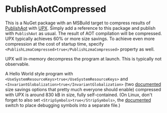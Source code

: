 # PublishAotCompressed

This is a NuGet package with an MSBuild target to compress results of [PublishAot](https://learn.microsoft.com/en-us/dotnet/core/deploying/native-aot/) with [UPX](https://upx.github.io/). Simply add a reference to this package and publish with `PublishAot` as usual. The result of AOT compilation will be compressed. UPX typically achieves 60% or more size savings. To achieve even more compression at the cost of startup time, specify `<PublishLzmaCompressed>true</PublishLzmaCompressed>` property as well.

UPX will in-memory decompress the program at launch. This is typically not observable.

A Hello World style program with `<UseSystemResourceKeys>true</UseSystemResourceKeys>` and `<InvariantGlobalization>true</InvariantGlobalization>` (two [documented](https://docs.microsoft.com/en-us/dotnet/core/deploying/trimming/trimming-options?pivots=dotnet-6-0#trimming-framework-library-features) size savings options that pretty much everyone should enable) compressed with UPX is around 830 kB in size, fully self-contained. (On Linux, don't forget to also set `<StripSymbols>true</StripSymbols>`, the [documented](https://learn.microsoft.com/en-us/dotnet/core/deploying/native-aot/) switch to place debugging symbols into a separate file.)

